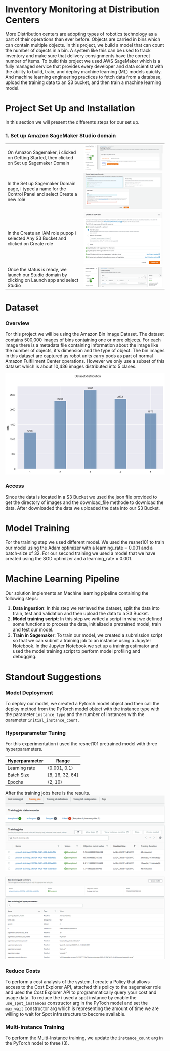 # Inventory Monitoring at Distribution Centers
More Distribution centers are adopting types of robotics technology as a part of their operations than ever before. Objects are carried in bins which can contain multiple objects. In this project, we build a model that can count the number of objects in a bin. A system like this can be used to track inventory and make sure that delivery consignments have the correct number of items. To build this project we used AWS SageMaker which is a fully managed service that provides every developer and data scientist with the ability to build, train, and deploy machine learning (ML) models quickly. And machine learning engineering practices to fetch data from a database, upload the training data to an S3 bucket, and then train a machine learning model. 

# Project Set Up and Installation
In this section we will present the differents steps for our set up.
### 1. Set up Amazon SageMaker Studio domain

|   |  |
| ------------- | ------------- |
| On Amazon Sagemaker, i clicked on Getting Started, then clicked on Set up Sagemaker Domain  | ![This is an image](https://github.com/PedroToto/Inventory-Monitoring-at-Distribution-Center/blob/main/image/Set%20up%20Amazon%20SageMaker%20Studio%20domain1.png)  |
| In the Set up Sagemaker Domain page, i typed a name for the Control Panel and select Create a new role  | ![This is an image](https://github.com/PedroToto/Inventory-Monitoring-at-Distribution-Center/blob/main/image/Set%20up%20Amazon%20SageMaker%20Studio%20domain2.png)  |
| In the Create an IAM role pupop i selected Any S3 Bucket and clicked on Create role | ![This is an image](https://github.com/PedroToto/Inventory-Monitoring-at-Distribution-Center/blob/main/image/Set%20up%20Amazon%20SageMaker%20Studio%20domain3.png) |
| Once the status is ready, we launch our Studio domain by clicking on Launch app and select Studio | ![This is an image](https://github.com/PedroToto/Inventory-Monitoring-at-Distribution-Center/blob/main/image/Set%20up%20Amazon%20SageMaker%20Studio%20domain4.png) |

# Dataset

### Overview
For this project we will be using the Amazon Bin Image Dataset. The dataset contains 500,000 images of bins containing one or more objects. For each image there is a metadata file containing information about the image like the number of objects, it's dimension and the type of object. The bin images in this dataset are captured as robot units carry pods as part of normal Amazon Fulfillment Center operations. However we only use a subset of this dataset which is about 10,436 images distributed into 5 clases.

![This is an image](https://github.com/PedroToto/Inventory-Monitoring-at-Distribution-Center/blob/main/image/data_distribution.png)

### Access
Since the data is located in a S3 Bucket we used the json file provided to get the directory of images and the download_file methode to download the data. After downloaded the data we uploaded the data into our S3 Bucket.

# Model Training
For the training step we used different model. We used the resnet101 to train our model using the Adam optimizer with a learning_rate = 0.001 and a batch-size of 32. For our second training we used a model that we have created using the SGD optimizer and a learning_rate = 0.001.

# Machine Learning Pipeline
Our solution implements an Machine learning pipeline containing the following steps:
1. **Data ingestion**: In this step we retrieved the dataset, split the data into train, test and validation and then upload the data to a S3 Bucket.
2. **Model training script**: In this step we writed a script in what we defined some functions to process the data, initialized a pretrained model, train and test our model.
3. **Train in Sagemaker**: To train our model, we created a submission script so that we can submit a training job to an instance using a Jupyter Notebook. In the Jupyter Notebook we set up a training estimator and used the model training script to perform model profiling and debugging.

# Standout Suggestions

### Model Deployment
To deploy our model, we created a Pytorch model object and then call the deploy method from the PyTorch model object with the instance type with the parameter `instance_type` and the number of instances with the oarameter `initial_instance_count`.

### Hyperparameter Tuning
For this experimentation i used the resnet101 pretrained model with three hyperparameters.

| Hyperparameter | Range |
| -------------- | ----- |
| Learning rate  | (0.001, 0.1) |
| Batch Size     | [8, 16, 32, 64] |
| Epochs         | (2, 10) |

After the training jobs here is the results.
![This is an image](https://github.com/PedroToto/Inventory-Monitoring-at-Distribution-Center/blob/main/image/hyperparameter_tuning.png)

![This is an image](https://github.com/PedroToto/Inventory-Monitoring-at-Distribution-Center/blob/main/image/best_model.png)

### Reduce Costs
To perform a cost analysis of the system, I create a Policy that allows access to the Cost Explorer API, attached this policy to the sagemaker role and used the Cost Explorer API to programmatically query your cost and usage data. To reduce the i used a spot instance by enable the `use_spot_instances` constructor arg in the PyToch model and set the `max_wait` constructor arg which is representing the amount of time we are willing to wait for Spot infrastructure to become available. 

### Multi-Instance Training
To perform the Multi-Instance training, we update the `instance_count` arg in the PyTorch nodel to three (3).


